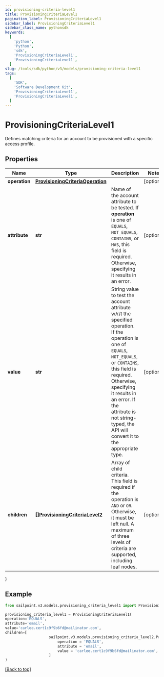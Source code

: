 ```yaml
---
id: provisioning-criteria-level1
title: ProvisioningCriteriaLevel1
pagination_label: ProvisioningCriteriaLevel1
sidebar_label: ProvisioningCriteriaLevel1
sidebar_class_name: pythonsdk
keywords:
  [
    'python',
    'Python',
    'sdk',
    'ProvisioningCriteriaLevel1',
    'ProvisioningCriteriaLevel1',
  ]
slug: /tools/sdk/python/v3/models/provisioning-criteria-level1
tags:
  [
    'SDK',
    'Software Development Kit',
    'ProvisioningCriteriaLevel1',
    'ProvisioningCriteriaLevel1',
  ]
---
```


# ProvisioningCriteriaLevel1

Defines matching criteria for an account to be provisioned with a specific access profile.

## Properties

| Name | Type | Description | Notes |
| --- | --- | --- | --- |
| **operation** | [**ProvisioningCriteriaOperation**](provisioning-criteria-operation) |  | [optional] |
| **attribute** | **str** | Name of the account attribute to be tested. If **operation** is one of `EQUALS`, `NOT_EQUALS`, `CONTAINS`, or `HAS`, this field is required. Otherwise, specifying it results in an error. | [optional] |
| **value** | **str** | String value to test the account attribute w/r/t the specified operation. If the operation is one of `EQUALS`, `NOT_EQUALS`, or `CONTAINS`, this field is required. Otherwise, specifying it results in an error. If the attribute is not string-typed, the API will convert it to the appropriate type. | [optional] |
| **children** | [**[]ProvisioningCriteriaLevel2**](provisioning-criteria-level2) | Array of child criteria. This field is required if the operation is `AND` or `OR`. Otherwise, it must be left null. A maximum of three levels of criteria are supported, including leaf nodes. | [optional] |

}

## Example

```python
from sailpoint.v3.models.provisioning_criteria_level1 import ProvisioningCriteriaLevel1

provisioning_criteria_level1 = ProvisioningCriteriaLevel1(
operation='EQUALS',
attribute='email',
value='carlee.cert1c9f9b6fd@mailinator.com',
children=[
                    sailpoint.v3.models.provisioning_criteria_level2.ProvisioningCriteriaLevel2(
                        operation = 'EQUALS',
                        attribute = 'email',
                        value = 'carlee.cert1c9f9b6fd@mailinator.com', )
                    ]
)

```

[[Back to top]](#)
